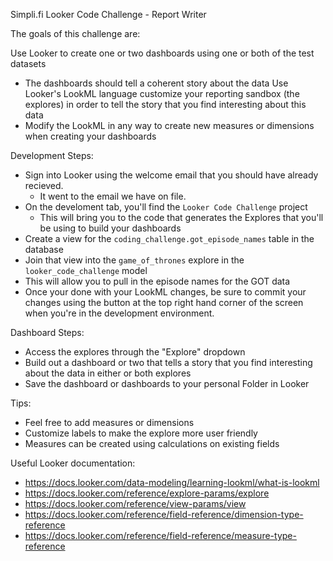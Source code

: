 Simpli.fi Looker Code Challenge - Report Writer

The goals of this challenge are:

Use Looker to create one or two dashboards using one or both of the test datasets
 - The dashboards should tell a coherent story about the data
Use Looker's LookML language customize your reporting sandbox (the explores) in order to tell the story that you find interesting about this data
 - Modify the LookML in any way to create new measures or dimensions when creating your dashboards

Development Steps:
 - Sign into Looker using the welcome email that you should have already recieved.
   - It went to the email we have on file.
 - On the develoment tab, you'll find the `Looker Code Challenge` project
   - This will bring you to the code that generates the Explores that you'll be using to build your dashboards
 - Create a view for the `coding_challenge.got_episode_names` table in the database
 - Join that view into the `game_of_thrones` explore in the `looker_code_challenge` model
 - This will allow you to pull in the episode names for the GOT data
 - Once your done with your LookML changes, be sure to commit your changes using the button at the top right hand corner of the screen when you're in the development environment. 

Dashboard Steps:
 - Access the explores through the "Explore" dropdown
 - Build out a dashboard or two that tells a story that you find interesting about the data in either or both explores
 - Save the dashboard or dashboards to your personal Folder in Looker

Tips:
 - Feel free to add measures or dimensions
 - Customize labels to make the explore more user friendly
 - Measures can be created using calculations on existing fields

Useful Looker documentation:
 - https://docs.looker.com/data-modeling/learning-lookml/what-is-lookml
 - https://docs.looker.com/reference/explore-params/explore
 - https://docs.looker.com/reference/view-params/view
 - https://docs.looker.com/reference/field-reference/dimension-type-reference
 - https://docs.looker.com/reference/field-reference/measure-type-reference
